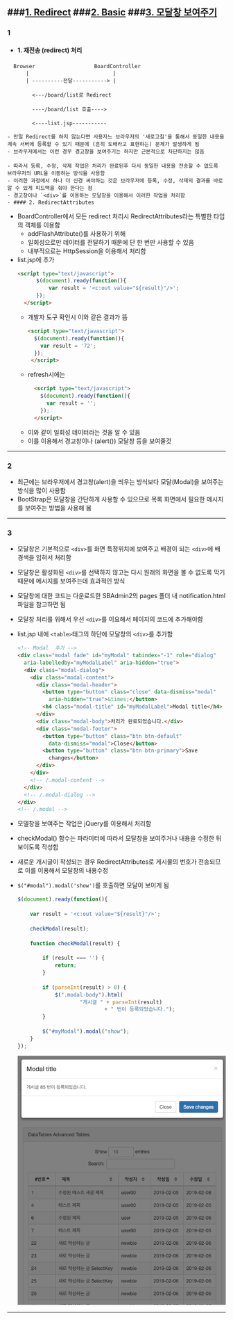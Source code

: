 ###[1. Redirect](#1)
###[2. Basic](#2)
###[3. 모달창 보여주기](#3)
---
### 1
  - #### 1. 재전송 (redirect) 처리
  ```
    Browser                   BoardController
        |                           |
        | ----------전달-----------> |

          <---/board/list로 Redirect

          ----/board/list 호출---->

          <----list.jsp-----------
  ```
    - 만일 Redirect를 하지 않는다면 사용자느 브라우저의 '새로고침'을 통해서 동일한 내용을 계속 서버에 등록할 수 있기 때문에 (흔히 도배라고 표현하는) 문제가 발생하게 됨
    - 브라우저에서는 이런 경우 경고창을 보여주기는 하지만 근본적으로 차단하지는 않음

    - 따라서 등록, 수정, 삭제 작업은 처리가 완료된후 다시 동일한 내용을 전송할 수 없도록 브라우저의 URL을 이동하는 방식을 사용함
    - 이러한 과정에서 하나 더 신경 써야하는 것은 브라우저에 등록, 수정, 삭제의 결과를 바로 알 수 있게 피드백을 줘야 한다는 점
    - 경고창이나 `<div>`를 이용하는 모달창을 이용해서 이러한 작업을 처리함
    - #### 2. RedirectAttributes
  - BoardController에서 모든 redirect 처리시 RedirectAttributes라는 특별한 타입의 객체를 이용함
    - addFlashAttribute()를 사용하기 위해
    - 일회성으로만 데이터를 전달하기 때문에 단 한 번만 사용할 수 있음
    - 내부적으로는 HttpSession을 이용해서 처리함
  - list.jsp에 추가
      ```html
      <script type="text/javascript">
   			$(document).ready(function(){
   				var result = '<c:out value="${result}"/>';
   			});
   		</script>
      ```
    - 개발자 도구 확인시 이와 같은 결과가 뜸
      ```html
      <script type="text/javascript">
        $(document).ready(function(){
          var result = '72';
        });
       </script>
      ```
    - refresh시에는
      ```html
        <script type="text/javascript">
          $(document).ready(function(){
            var result = '';
          });
        </script>
      ```
    - 이와 같이 일회성 데이터라는 것을 알 수 있음
    - 이를 이용해서 경고창이나 (alert()) 모달창 등을 보여줄것
---    
### 2
  - 최근에는 브라우저에서 경고창(alert)을 띄우는 방식보다 모달(Modal)을 보여주는 방식을 많이 사용함
  - BootStrap은 모달창을 간단하게 사용할 수 있으므로 목록 화면에서 필요한 메시지를 보여주는 방법을 사용해 봄
---
### 3
  - 모달창은 기본적으로 `<div>`를 화면 특정위치에 보여주고 배경이 되는 `<div>`에 배경색을 입혀서 처리함
  - 모달창은 활성화된 `<div>`를 선택하지 않고는 다시 원래의 화면을 볼 수 없도록 막기 때문에 메시지를 보여주는데 효과적인 방식
  - 모달창에 대한 코드는 다운로드한 SBAdmin2의 pages 폴더 내 notification.html 파일을 참고하면 됨

  - 모달창 처리를 위해서 우선 `<div>`를 이요해서 페이지의 코드에 추가해야함
  - list.jsp 내에 `<table>`태그의 하단에 모달창의 `<div>`를 추가함
    ```html
    <!-- Modal  추가 -->
    <div class="modal fade" id="myModal" tabindex="-1" role="dialog"
      aria-labelledby="myModalLabel" aria-hidden="true">
      <div class="modal-dialog">
        <div class="modal-content">
          <div class="modal-header">
            <button type="button" class="close" data-dismiss="modal"
              aria-hidden="true">&times;</button>
            <h4 class="modal-title" id="myModalLabel">Modal title</h4>
          </div>
          <div class="modal-body">처리가 완료되었습니다.</div>
          <div class="modal-footer">
            <button type="button" class="btn btn-default"
              data-dismiss="modal">Close</button>
            <button type="button" class="btn btn-primary">Save
              changes</button>
          </div>
        </div>
        <!-- /.modal-content -->
      </div>
      <!-- /.modal-dialog -->
    </div>
    <!-- /.modal -->
    ```
  - 모델창을 보여주는 작업은 jQuery를 이용해서 처리함
  - checkModal() 함수는 파라미터에 따라서 모달창을 보여주거나 내용을 수정한 뒤 보이도록 작성함
  - 새로운 개시글이 작성되는 경우 RedirectAttributes로 게시물의 번호가 전송되므로 이를 이용해서 모달창의 내용수정
  - `$("#modal").modal('show')`를 호출하면 모달이 보이게 됨
    ```js
    $(document).ready(function(){

  		var result = '<c:out value="${result}"/>';

  		checkModal(result);

    	function checkModal(result) {

    		if (result === '') {
    			return;
    		}

    		if (parseInt(result) > 0) {
    			$(".modal-body").html(
    					"게시글 " + parseInt(result)
    							+ " 번이 등록되었습니다.");
    		}

    		$("#myModal").modal("show");
    	}
  	});
    ```
    ![249p](./249p.png)
---
